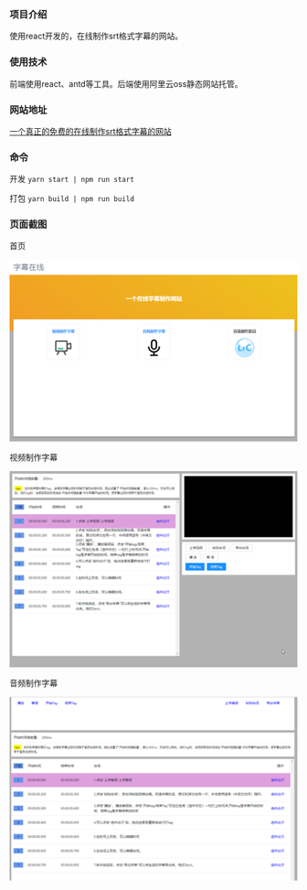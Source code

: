 ### 项目介绍

使用react开发的，在线制作srt格式字幕的网站。

### 使用技术

前端使用react、antd等工具。后端使用阿里云oss静态网站托管。
### 网站地址

[一个真正的免费的在线制作srt格式字幕的网站](http://srt.mfish.xyz/)

### 命令

开发 `yarn start | npm run start`

打包 `yarn build | npm run build`

### 页面截图

首页

![首页](./sy.png)



视频制作字幕

![视频制作字幕](./video.png)

音频制作字幕

![音频制作字幕](./audio.png)
